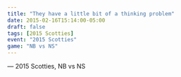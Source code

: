 ```yaml
---
title: "They have a little bit of a thinking problem"
date: 2015-02-16T15:14:00-05:00
draft: false
tags: [2015 Scotties]
event: "2015 Scotties"
game: "NB vs NS"
---
```

— 2015 Scotties, NB vs NS
<!--more--> 
